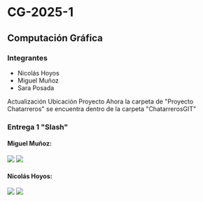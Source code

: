 # CG-2025-1

## Computación Gráfica

### Integrantes

* Nicolás Hoyos
* Miguel Muñoz
* Sara Posada

Actualización Ubicación Proyecto
Ahora la carpeta de "Proyecto Chatarreros" se encuentra dentro de la carpeta "ChatarrerosGIT"

### Entrega 1 "Slash"

#### Miguel Muñoz: 

![](GIF1.gif)
![](GIF2.gif)

#### Nicolás Hoyos:

![](SlashNicolas1.gif)
![](SlashNicolas2.gif)